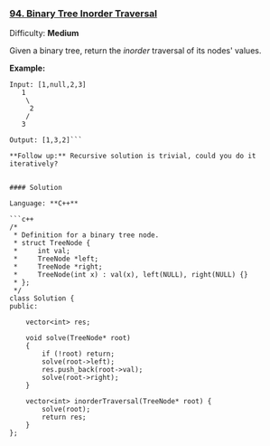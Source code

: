### [94\. Binary Tree Inorder Traversal](https://leetcode.com/problems/binary-tree-inorder-traversal/)

Difficulty: **Medium**


Given a binary tree, return the _inorder_ traversal of its nodes' values.

**Example:**

```
Input: [1,null,2,3]
   1
    \
     2
    /
   3

Output: [1,3,2]```

**Follow up:** Recursive solution is trivial, could you do it iteratively?


#### Solution

Language: **C++**

```c++
/*
 * Definition for a binary tree node.
 * struct TreeNode {
 *     int val;
 *     TreeNode *left;
 *     TreeNode *right;
 *     TreeNode(int x) : val(x), left(NULL), right(NULL) {}
 * };
 */
class Solution {
public:
    
    vector<int> res;
    
    void solve(TreeNode* root)
    {
        if (!root) return;
        solve(root->left);
        res.push_back(root->val);
        solve(root->right);
    }
    
    vector<int> inorderTraversal(TreeNode* root) {
        solve(root);
        return res;
    }
};
```

